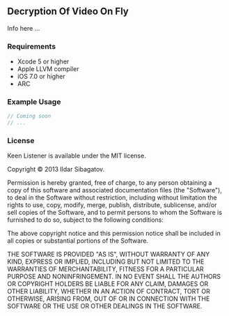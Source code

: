 ## Decryption Of Video On Fly

Info here ...

### Requirements

* Xcode 5 or higher
* Apple LLVM compiler
* iOS 7.0 or higher
* ARC

### Example Usage

```objective-c
// Coming soon
// ...
```

### License

Keen Listener is available under the MIT license.

Copyright © 2013 Ildar Sibagatov.

Permission is hereby granted, free of charge, to any person obtaining a copy of this software and associated documentation files (the "Software"), to deal in the Software without restriction, including without limitation the rights to use, copy, modify, merge, publish, distribute, sublicense, and/or sell copies of the Software, and to permit persons to whom the Software is furnished to do so, subject to the following conditions:

The above copyright notice and this permission notice shall be included in all copies or substantial portions of the Software.

THE SOFTWARE IS PROVIDED "AS IS", WITHOUT WARRANTY OF ANY KIND, EXPRESS OR IMPLIED, INCLUDING BUT NOT LIMITED TO THE WARRANTIES OF MERCHANTABILITY, FITNESS FOR A PARTICULAR PURPOSE AND NONINFRINGEMENT. IN NO EVENT SHALL THE AUTHORS OR COPYRIGHT HOLDERS BE LIABLE FOR ANY CLAIM, DAMAGES OR OTHER LIABILITY, WHETHER IN AN ACTION OF CONTRACT, TORT OR OTHERWISE, ARISING FROM, OUT OF OR IN CONNECTION WITH THE SOFTWARE OR THE USE OR OTHER DEALINGS IN THE SOFTWARE.
